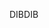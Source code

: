 <span data-ttu-id="a1056-101">DIB</span><span class="sxs-lookup"><span data-stu-id="a1056-101">DIB</span></span>